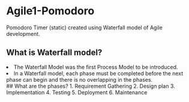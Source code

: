 # Agile1-Pomodoro
Pomodoro Timer (static) created using Waterfall model of Agile development.
## What is Waterfall model?
<li>The Waterfall Model was the first Process Model to be introduced. </li>
<li>In a Waterfall model, each phase must be completed before the next phase can begin and there is no overlapping in the phases.</li>
## What are the phases?
1. Requirement Gathering
2. Design plan
3. Implementation
4. Testing
5. Deployment
6. Maintenance
